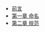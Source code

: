 - [前言](./docs/readingNotes/showMeTheCode/前言.md)
- [第一章 命名](./docs/readingNotes/showMeTheCode/第一章-命名.md)
- [第二章 规范](./docs/readingNotes/showMeTheCode/第二章-规范.md)